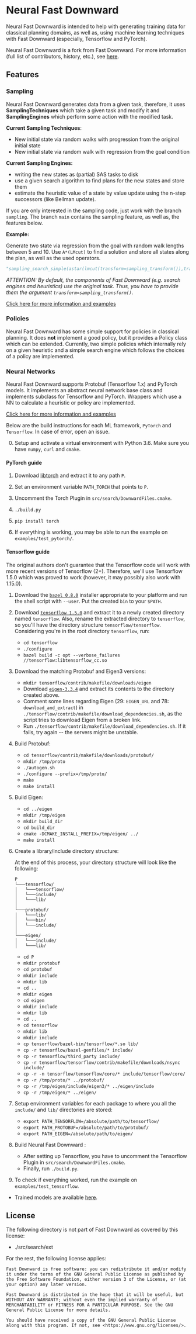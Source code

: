 # Neural Fast Downward
Neural Fast Downward is intended to help with generating training data for
classical planning domains, as well as, using machine learning techniques with
Fast Downward (especially, Tensorflow and PyTorch). 

Neural Fast Downward is a fork from Fast Downward. For more information (full
list of contributors, history, etc.), see [here](https://github.com/PatrickFerber/NeuralFastDownward).

## Features
### Sampling
Neural Fast Downward generates data from a given task,
therefore, it uses **SamplingTechniques** which take a given task and modify
it and **SamplingEngines** which perform some action with the modified task.

**Current Sampling Techniques**:
- New initial state via random walks with progression from the original initial
  state
- New initial state via random walk with regression from the goal condition 

**Current Sampling Engines:**
- writing the new states as (partial) SAS tasks to disk
- use a given search algorithm to find plans for the new states and 
  store them
- estimate the heuristic value of a state by value update using the n-step 
  successors (like Bellman update).
  
If you are only interested in the sampling code, just work with the branch 
`sampling`. The branch `main` contains the sampling feature, as well as, the
features below.

**Example:**

Generate two state via regression from the goal with random walk lengths
 between 5 and 10. Use `A*(LMcut)` to find a solution and store all states
  along the plan, as well as the used operators. 

```./fast-downward.py --build BUILD ../benchmarks/gripper/prob01.pddl --search 
"sampling_search_simple(astar(lmcut(transform=sampling_transform()),transform=sampling_transform()), techniques=[gbackward_none(2, distribution=uniform_int_dist(5, 10))])"
```

*ATTENTION: By default, the components of Fast Downward (e.g. search engines 
and heuristics) use the original task. Thus, you have to provide them the
argument `transform=sampling_transform()`.*
  
[Click here for more information and examples](SAMPLING.md)
  
### Policies
Neural Fast Downward has some simple support for policies in classical planning.
It does **not** implement a good policy, but it provides a Policy class which can
be extended. Currently, two simple policies which internally rely on a given heuristic and
a simple search engine which follows the choices of a policy are implemented.

### Neural Networks
Neural Fast Downward supports Protobuf (Tensorflow 1.x) and PyTorch models. It 
implements an 
abstract neural network base class and implements subclass for
Tensorflow and PyTorch. Wrappers which use a NN to calculate a heuristic or
policy are implemented.

[Click here for more information and examples](NEURALNETWORKS.md)

Below are the build instructions for each ML framework, `PyTorch` and
`Tensorflow`. In case of error, open an issue.

0. Setup and activate a virtual environment with Python 3.6. Make sure you have `numpy`, `curl` and `cmake`.

#### PyTorch guide
1. Download [libtorch](https://pytorch.org/cppdocs/installing.html) and extract it to
any path `P`. 

2. Set an environment variable `PATH_TORCH` that points to `P`.

3. Uncomment the Torch Plugin in
`src/search/DownwardFiles.cmake`.

4. `./build.py`

5. `pip install torch`

6. If everything is working, you may be able to run the example on
   `examples/test_pytorch/`.

#### Tensorflow guide
The original authors don't guarantee that the Tensorflow code will work with
more recent versions of Tensorflow (2+). Therefore, we'll use Tensorflow 1.5.0
which was proved to work (however, it may possibly also work with 1.15.0).

1. Download the [`bazel
   0.8.0`](https://github.com/bazelbuild/bazel/releases/tag/0.8.0) installer appropriate
   to your platform and run the shell script with `--user`. Put the created `bin` to your `$PATH`.

2. Download [`tensorflow 1.5.0`](https://github.com/tensorflow/tensorflow/releases/tag/v1.5.0) and
   extract it to a newly created directory named `tensorflow`. Also, rename the extracted
   directory to `tensorflow`, so you'll have the directory structure
   `tensorflow/tensorflow`. Considering you're in the root directory
   `tensorflow`, run:
    * `cd tensorflow`
    * `./configure`
    * `bazel build -c opt --verbose_failures //tensorflow:libtensorflow_cc.so`

3. Download the matching Protobuf and Eigen3 versions: 
    * `mkdir tensorflow/contrib/makefile/downloads/eigen`
    * Download [`eigen-3.3.4`](https://gitlab.com/libeigen/eigen/-/releases/3.3.4) and extract its contents to the directory created above.
    * Comment some lines regarding Eigen (29: `EIGEN_URL` and 78: `download_and_extract`) in `./tensorflow/contrib/makefile/download_dependencies.sh`, as the script tries to download Eigen from a broken link.
    * Run `./tensorflow/contrib/makefile/download_dependencies.sh`. If it fails, try again -- the servers might be unstable.

4. Build Protobuf:
    * `cd tensorflow/contrib/makefile/downloads/protobuf/`
    * `mkdir /tmp/proto`
    * `./autogen.sh`
    * `./configure --prefix=/tmp/proto/`
    * `make`
    * `make install`

5. Build Eigen:
    * `cd ../eigen`
    * `mkdir /tmp/eigen`
    * `mkdir build_dir`
    * `cd build_dir`
    * `cmake -DCMAKE_INSTALL_PREFIX=/tmp/eigen/ ../`
    * `make install`

6. Create a library/include directory structure:

    At the end of this process, your directory structure will look like the
    following:
    ```
    P
    └───tensorflow/
    │   └───tensorflow/
    │   └───include/
    │   └───lib/
    │   
    └───protobuf/
    │   └───lib/
    │   └───bin/
    │   └───include/
    │   
    └───eigen/
    │   └───include/
    │   └───lib/
    ```
    * `cd P`
    * `mkdir protobuf`
    * `cd protobuf`
    * `mkdir include`
    * `mkdir lib`
    * `cd ..`
    * `mkdir eigen`
    * `cd eigen`
    * `mkdir include`
    * `mkdir lib`
    * `cd ..`
    * `cd tensorflow`
    * `mkdir lib`
    * `mkdir include`
    * `cp tensorflow/bazel-bin/tensorflow/*.so lib/`
    * `cp -r tensorflow/bazel-genfiles/* include/`
    * `cp -r tensorflow/third_party include/`
    * `cp -r tensorflow/tensorflow/contrib/makefile/downloads/nsync include/`
    * `cp -r -n tensorflow/tensorflow/core/* include/tensorflow/core/`
    * `cp -r /tmp/proto/* ../protobuf/`
    * `cp -r /tmp/eigen/include/eigen3/* ../eigen/include`
    * `cp -r /tmp/eigen/* ../eigen/`

7. Setup environment variables for each package to where you all the `include/` and `lib/` directories are stored:
    * `export PATH_TENSORFLOW=/absolute/path/to/tensorflow/`
    * `export PATH_PROTOBUF=/absolute/path/to/protobuf/`
    * `export PATH_EIGEN=/absolute/path/to/eigen/`

8. Build Neural Fast Downward :
    * After setting up Tensorflow, you have to uncomment the Tensorflow Plugin in `src/search/DownwardFiles.cmake`.
    * Finally, run `./build.py`.

9. To check if everything worked, run the example on
    `examples/test_tensorflow`.

* Trained models are available [here](https://zenodo.org/record/4000991).

## License

The following directory is not part of Fast Downward as covered by
this license:

- ./src/search/ext

For the rest, the following license applies:

```
Fast Downward is free software: you can redistribute it and/or modify
it under the terms of the GNU General Public License as published by
the Free Software Foundation, either version 3 of the License, or (at
your option) any later version.

Fast Downward is distributed in the hope that it will be useful, but
WITHOUT ANY WARRANTY; without even the implied warranty of
MERCHANTABILITY or FITNESS FOR A PARTICULAR PURPOSE. See the GNU
General Public License for more details.

You should have received a copy of the GNU General Public License
along with this program. If not, see <https://www.gnu.org/licenses/>.
```
